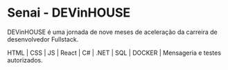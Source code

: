 # Senai - DEVinHOUSE
DEVinHOUSE é uma jornada de nove meses de aceleração da carreira de desenvolvedor Fullstack.

HTML | CSS | JS | React | C# | .NET | SQL | DOCKER | Mensageria e testes autorizados.

